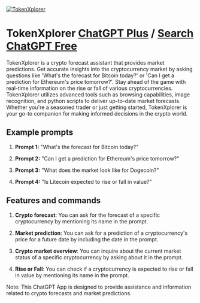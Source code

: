 
[![TokenXplorer](https://files.oaiusercontent.com/file-x9NnPl67mLvPSj7sCpelw5PR?se=2123-10-18T10%3A09%3A24Z&sp=r&sv=2021-08-06&sr=b&rscc=max-age%3D31536000%2C%20immutable&rscd=attachment%3B%20filename%3D1fda5d1c-d0d0-4e4e-9a2a-9f304998425a.png&sig=n%2B6pWm5a5qI4jW3YPCgzuC22lPbfY0alfyCbUDyAUzA%3D)](https://chat.openai.com/g/g-DsUy4DUup-tokenxplorer)

# TokenXplorer [ChatGPT Plus](https://chat.openai.com/g/g-DsUy4DUup-tokenxplorer) / [Search ChatGPT Free](https://gptcall.net/index.html#/?search=TokenXplorer)

TokenXplorer is a crypto forecast assistant that provides market predictions. Get accurate insights into the cryptocurrency market by asking questions like 'What's the forecast for Bitcoin today?' or 'Can I get a prediction for Ethereum's price tomorrow?'. Stay ahead of the game with real-time information on the rise or fall of various cryptocurrencies. TokenXplorer utilizes advanced tools such as browsing capabilities, image recognition, and python scripts to deliver up-to-date market forecasts. Whether you're a seasoned trader or just getting started, TokenXplorer is your go-to companion for making informed decisions in the crypto world.

## Example prompts

1. **Prompt 1:** "What's the forecast for Bitcoin today?"

2. **Prompt 2:** "Can I get a prediction for Ethereum's price tomorrow?"

3. **Prompt 3:** "What does the market look like for Dogecoin?"

4. **Prompt 4:** "Is Litecoin expected to rise or fall in value?"

## Features and commands

1. **Crypto forecast**: You can ask for the forecast of a specific cryptocurrency by mentioning its name in the prompt.

2. **Market prediction**: You can ask for a prediction of a cryptocurrency's price for a future date by including the date in the prompt.

3. **Crypto market overview**: You can inquire about the current market status of a specific cryptocurrency by asking about it in the prompt.

4. **Rise or Fall**: You can check if a cryptocurrency is expected to rise or fall in value by mentioning its name in the prompt.

Note: This ChatGPT App is designed to provide assistance and information related to crypto forecasts and market predictions.


